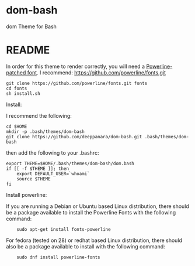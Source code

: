 # dom-bash
dom Theme for Bash

# README

In order for this theme to render correctly, you will need a
[Powerline-patched font](https://gist.github.com/1595572).
I recommend: https://github.com/powerline/fonts.git
```
git clone https://github.com/powerline/fonts.git fonts
cd fonts
sh install.sh
```

Install:

I recommend the following:
```
cd $HOME
mkdir -p .bash/themes/dom-bash
git clone https://github.com/deeppanara/dom-bash.git .bash/themes/dom-bash
```

then add the following to your .bashrc:

```
export THEME=$HOME/.bash/themes/dom-bash/dom.bash
if [[ -f $THEME ]]; then
    export DEFAULT_USER=`whoami`
    source $THEME
fi
```

Install powerline:

If you are running a Debian or Ubuntu based Linux distribution, there should
be a package available to install the Powerline Fonts with the following command:
```
	sudo apt-get install fonts-powerline
```

For fedora (tested on 28) or redhat based Linux distribution, there should also be a package available to install with the following command:
```
	sudo dnf install powerline-fonts
```

